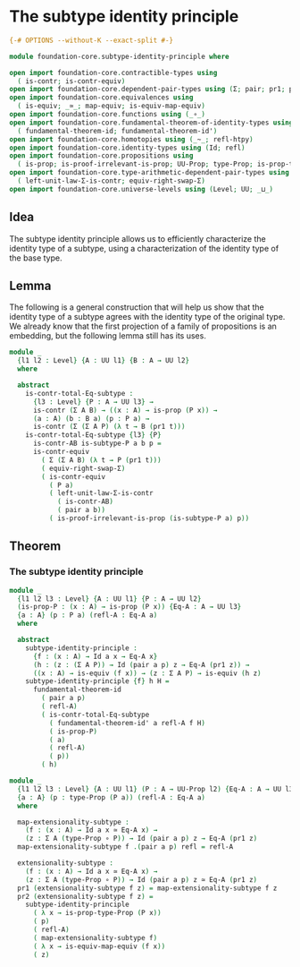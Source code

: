# The subtype identity principle

```agda
{-# OPTIONS --without-K --exact-split #-}

module foundation-core.subtype-identity-principle where

open import foundation-core.contractible-types using
  ( is-contr; is-contr-equiv)
open import foundation-core.dependent-pair-types using (Σ; pair; pr1; pr2)
open import foundation-core.equivalences using
  ( is-equiv; _≃_; map-equiv; is-equiv-map-equiv)
open import foundation-core.functions using (_∘_)
open import foundation-core.fundamental-theorem-of-identity-types using
  ( fundamental-theorem-id; fundamental-theorem-id')
open import foundation-core.homotopies using (_~_; refl-htpy)
open import foundation-core.identity-types using (Id; refl)
open import foundation-core.propositions using
  ( is-prop; is-proof-irrelevant-is-prop; UU-Prop; type-Prop; is-prop-type-Prop)
open import foundation-core.type-arithmetic-dependent-pair-types using
  ( left-unit-law-Σ-is-contr; equiv-right-swap-Σ)
open import foundation-core.universe-levels using (Level; UU; _⊔_)
```

## Idea

The subtype identity principle allows us to efficiently characterize the identity type of a subtype, using a characterization of the identity type of the base type.

## Lemma

The following is a general construction that will help us show that the identity type of a subtype agrees with the identity type of the  original type. We already know that the first projection of a family of propositions is an embedding, but the following lemma still has its uses.

```agda
module _
  {l1 l2 : Level} {A : UU l1} {B : A → UU l2}
  where

  abstract
    is-contr-total-Eq-subtype :
      {l3 : Level} {P : A → UU l3} →
      is-contr (Σ A B) → ((x : A) → is-prop (P x)) →
      (a : A) (b : B a) (p : P a) →
      is-contr (Σ (Σ A P) (λ t → B (pr1 t)))
    is-contr-total-Eq-subtype {l3} {P}
      is-contr-AB is-subtype-P a b p =
      is-contr-equiv
        ( Σ (Σ A B) (λ t → P (pr1 t)))
        ( equiv-right-swap-Σ)
        ( is-contr-equiv
          ( P a)
          ( left-unit-law-Σ-is-contr
            ( is-contr-AB)
            ( pair a b))
          ( is-proof-irrelevant-is-prop (is-subtype-P a) p))
```

## Theorem

### The subtype identity principle

```agda
module _
  {l1 l2 l3 : Level} {A : UU l1} {P : A → UU l2}
  (is-prop-P : (x : A) → is-prop (P x)) {Eq-A : A → UU l3}
  {a : A} (p : P a) (refl-A : Eq-A a)
  where

  abstract
    subtype-identity-principle :
      {f : (x : A) → Id a x → Eq-A x}
      (h : (z : (Σ A P)) → Id (pair a p) z → Eq-A (pr1 z)) →
      ((x : A) → is-equiv (f x)) → (z : Σ A P) → is-equiv (h z)
    subtype-identity-principle {f} h H =
      fundamental-theorem-id
        ( pair a p)
        ( refl-A)
        ( is-contr-total-Eq-subtype
          ( fundamental-theorem-id' a refl-A f H)
          ( is-prop-P)
          ( a)
          ( refl-A)
          ( p))
        ( h)

module _
  {l1 l2 l3 : Level} {A : UU l1} (P : A → UU-Prop l2) {Eq-A : A → UU l3}
  {a : A} (p : type-Prop (P a)) (refl-A : Eq-A a)
  where

  map-extensionality-subtype :
    (f : (x : A) → Id a x ≃ Eq-A x) →
    (z : Σ A (type-Prop ∘ P)) → Id (pair a p) z → Eq-A (pr1 z)
  map-extensionality-subtype f .(pair a p) refl = refl-A

  extensionality-subtype :
    (f : (x : A) → Id a x ≃ Eq-A x) →
    (z : Σ A (type-Prop ∘ P)) → Id (pair a p) z ≃ Eq-A (pr1 z)
  pr1 (extensionality-subtype f z) = map-extensionality-subtype f z
  pr2 (extensionality-subtype f z) =
    subtype-identity-principle
      ( λ x → is-prop-type-Prop (P x))
      ( p)
      ( refl-A)
      ( map-extensionality-subtype f)
      ( λ x → is-equiv-map-equiv (f x))
      ( z)
```
